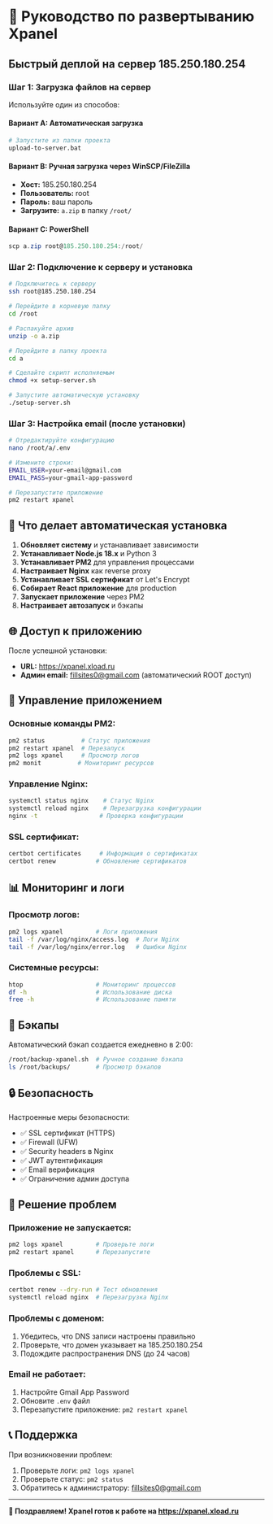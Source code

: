 # 🚀 Руководство по развертыванию Xpanel

## Быстрый деплой на сервер 185.250.180.254

### Шаг 1: Загрузка файлов на сервер

Используйте один из способов:

#### Вариант A: Автоматическая загрузка
```bash
# Запустите из папки проекта
upload-to-server.bat
```

#### Вариант B: Ручная загрузка через WinSCP/FileZilla
- **Хост:** 185.250.180.254
- **Пользователь:** root
- **Пароль:** ваш пароль
- **Загрузите:** `a.zip` в папку `/root/`

#### Вариант C: PowerShell
```powershell
scp a.zip root@185.250.180.254:/root/
```

### Шаг 2: Подключение к серверу и установка

```bash
# Подключитесь к серверу
ssh root@185.250.180.254

# Перейдите в корневую папку
cd /root

# Распакуйте архив
unzip -o a.zip

# Перейдите в папку проекта
cd a

# Сделайте скрипт исполняемым
chmod +x setup-server.sh

# Запустите автоматическую установку
./setup-server.sh
```

### Шаг 3: Настройка email (после установки)

```bash
# Отредактируйте конфигурацию
nano /root/a/.env

# Измените строки:
EMAIL_USER=your-email@gmail.com
EMAIL_PASS=your-gmail-app-password

# Перезапустите приложение
pm2 restart xpanel
```

## 🎯 Что делает автоматическая установка

1. **Обновляет систему** и устанавливает зависимости
2. **Устанавливает Node.js 18.x** и Python 3
3. **Устанавливает PM2** для управления процессами
4. **Настраивает Nginx** как reverse proxy
5. **Устанавливает SSL сертификат** от Let's Encrypt
6. **Собирает React приложение** для production
7. **Запускает приложение** через PM2
8. **Настраивает автозапуск** и бэкапы

## 🌐 Доступ к приложению

После успешной установки:
- **URL:** https://xpanel.xload.ru
- **Админ email:** fillsites0@gmail.com (автоматический ROOT доступ)

## 🔧 Управление приложением

### Основные команды PM2:
```bash
pm2 status          # Статус приложения
pm2 restart xpanel  # Перезапуск
pm2 logs xpanel     # Просмотр логов
pm2 monit          # Мониторинг ресурсов
```

### Управление Nginx:
```bash
systemctl status nginx    # Статус Nginx
systemctl reload nginx    # Перезагрузка конфигурации
nginx -t                 # Проверка конфигурации
```

### SSL сертификат:
```bash
certbot certificates     # Информация о сертификатах
certbot renew           # Обновление сертификатов
```

## 📊 Мониторинг и логи

### Просмотр логов:
```bash
pm2 logs xpanel         # Логи приложения
tail -f /var/log/nginx/access.log  # Логи Nginx
tail -f /var/log/nginx/error.log   # Ошибки Nginx
```

### Системные ресурсы:
```bash
htop                    # Мониторинг процессов
df -h                   # Использование диска
free -h                 # Использование памяти
```

## 💾 Бэкапы

Автоматический бэкап создается ежедневно в 2:00:
```bash
/root/backup-xpanel.sh  # Ручное создание бэкапа
ls /root/backups/       # Просмотр бэкапов
```

## 🔒 Безопасность

Настроенные меры безопасности:
- ✅ SSL сертификат (HTTPS)
- ✅ Firewall (UFW)
- ✅ Security headers в Nginx
- ✅ JWT аутентификация
- ✅ Email верификация
- ✅ Ограничение админ доступа

## 🚨 Решение проблем

### Приложение не запускается:
```bash
pm2 logs xpanel         # Проверьте логи
pm2 restart xpanel      # Перезапустите
```

### Проблемы с SSL:
```bash
certbot renew --dry-run # Тест обновления
systemctl reload nginx  # Перезагрузка Nginx
```

### Проблемы с доменом:
1. Убедитесь, что DNS записи настроены правильно
2. Проверьте, что домен указывает на 185.250.180.254
3. Подождите распространения DNS (до 24 часов)

### Email не работает:
1. Настройте Gmail App Password
2. Обновите `.env` файл
3. Перезапустите приложение: `pm2 restart xpanel`

## 📞 Поддержка

При возникновении проблем:
1. Проверьте логи: `pm2 logs xpanel`
2. Проверьте статус: `pm2 status`
3. Обратитесь к администратору: fillsites0@gmail.com

---

**🎉 Поздравляем! Xpanel готов к работе на https://xpanel.xload.ru**
